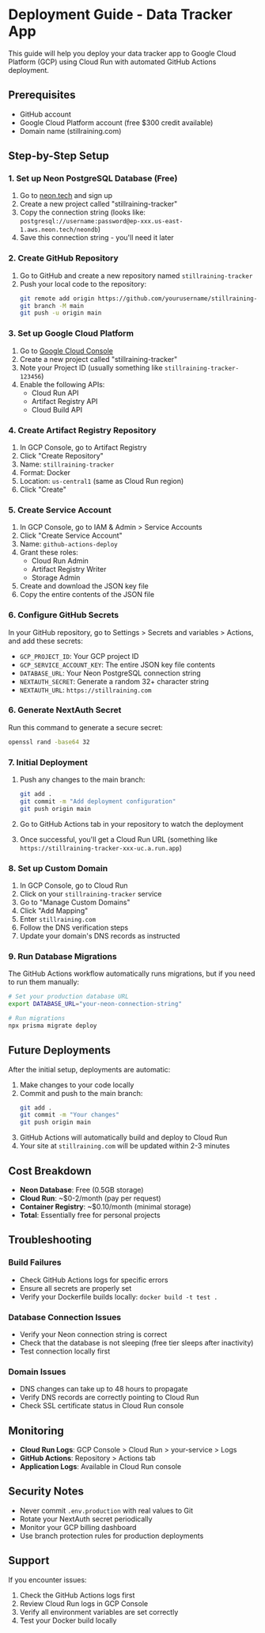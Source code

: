 # Deployment Guide - Data Tracker App

This guide will help you deploy your data tracker app to Google Cloud Platform (GCP) using Cloud Run with automated GitHub Actions deployment.

## Prerequisites

- GitHub account
- Google Cloud Platform account (free $300 credit available)
- Domain name (stillraining.com)

## Step-by-Step Setup

### 1. Set up Neon PostgreSQL Database (Free)

1. Go to [neon.tech](https://neon.tech) and sign up
2. Create a new project called "stillraining-tracker"
3. Copy the connection string (looks like: `postgresql://username:password@ep-xxx.us-east-1.aws.neon.tech/neondb`)
4. Save this connection string - you'll need it later

### 2. Create GitHub Repository

1. Go to GitHub and create a new repository named `stillraining-tracker`
2. Push your local code to the repository:
   ```bash
   git remote add origin https://github.com/yourusername/stillraining-tracker.git
   git branch -M main
   git push -u origin main
   ```

### 3. Set up Google Cloud Platform

1. Go to [Google Cloud Console](https://console.cloud.google.com)
2. Create a new project called "stillraining-tracker"
3. Note your Project ID (usually something like `stillraining-tracker-123456`)
4. Enable the following APIs:
   - Cloud Run API
   - Artifact Registry API
   - Cloud Build API

### 4. Create Artifact Registry Repository

1. In GCP Console, go to Artifact Registry
2. Click "Create Repository"
3. Name: `stillraining-tracker`
4. Format: Docker
5. Location: `us-central1` (same as Cloud Run region)
6. Click "Create"

### 5. Create Service Account

1. In GCP Console, go to IAM & Admin > Service Accounts
2. Click "Create Service Account"
3. Name: `github-actions-deploy`
4. Grant these roles:
   - Cloud Run Admin
   - Artifact Registry Writer
   - Storage Admin
5. Create and download the JSON key file
6. Copy the entire contents of the JSON file

### 6. Configure GitHub Secrets

In your GitHub repository, go to Settings > Secrets and variables > Actions, and add these secrets:

- `GCP_PROJECT_ID`: Your GCP project ID
- `GCP_SERVICE_ACCOUNT_KEY`: The entire JSON key file contents
- `DATABASE_URL`: Your Neon PostgreSQL connection string
- `NEXTAUTH_SECRET`: Generate a random 32+ character string
- `NEXTAUTH_URL`: `https://stillraining.com`

### 6. Generate NextAuth Secret

Run this command to generate a secure secret:

```bash
openssl rand -base64 32
```

### 7. Initial Deployment

1. Push any changes to the main branch:

   ```bash
   git add .
   git commit -m "Add deployment configuration"
   git push origin main
   ```

2. Go to GitHub Actions tab in your repository to watch the deployment

3. Once successful, you'll get a Cloud Run URL (something like `https://stillraining-tracker-xxx-uc.a.run.app`)

### 8. Set up Custom Domain

1. In GCP Console, go to Cloud Run
2. Click on your `stillraining-tracker` service
3. Go to "Manage Custom Domains"
4. Click "Add Mapping"
5. Enter `stillraining.com`
6. Follow the DNS verification steps
7. Update your domain's DNS records as instructed

### 9. Run Database Migrations

The GitHub Actions workflow automatically runs migrations, but if you need to run them manually:

```bash
# Set your production database URL
export DATABASE_URL="your-neon-connection-string"

# Run migrations
npx prisma migrate deploy
```

## Future Deployments

After the initial setup, deployments are automatic:

1. Make changes to your code locally
2. Commit and push to the main branch:
   ```bash
   git add .
   git commit -m "Your changes"
   git push origin main
   ```
3. GitHub Actions will automatically build and deploy to Cloud Run
4. Your site at `stillraining.com` will be updated within 2-3 minutes

## Cost Breakdown

- **Neon Database**: Free (0.5GB storage)
- **Cloud Run**: ~$0-2/month (pay per request)
- **Container Registry**: ~$0.10/month (minimal storage)
- **Total**: Essentially free for personal projects

## Troubleshooting

### Build Failures

- Check GitHub Actions logs for specific errors
- Ensure all secrets are properly set
- Verify your Dockerfile builds locally: `docker build -t test .`

### Database Connection Issues

- Verify your Neon connection string is correct
- Check that the database is not sleeping (free tier sleeps after inactivity)
- Test connection locally first

### Domain Issues

- DNS changes can take up to 48 hours to propagate
- Verify DNS records are correctly pointing to Cloud Run
- Check SSL certificate status in Cloud Run console

## Monitoring

- **Cloud Run Logs**: GCP Console > Cloud Run > your-service > Logs
- **GitHub Actions**: Repository > Actions tab
- **Application Logs**: Available in Cloud Run console

## Security Notes

- Never commit `.env.production` with real values to Git
- Rotate your NextAuth secret periodically
- Monitor your GCP billing dashboard
- Use branch protection rules for production deployments

## Support

If you encounter issues:

1. Check the GitHub Actions logs first
2. Review Cloud Run logs in GCP Console
3. Verify all environment variables are set correctly
4. Test your Docker build locally
